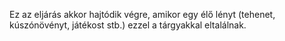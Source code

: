 Ez az eljárás akkor hajtódik végre, amikor egy élő lényt (tehenet, kúszónövényt, játékost stb.) ezzel a tárgyakkal eltalálnak.